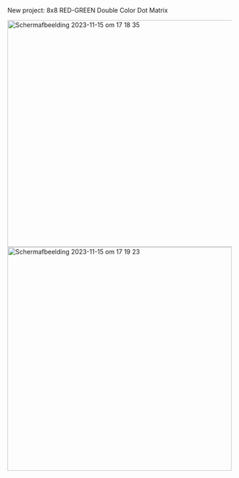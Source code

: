 New project: 8x8 RED-GREEN Double Color Dot Matrix

<img width="511" alt="Schermafbeelding 2023-11-15 om 17 18 35" src="https://github.com/ReinouddeLange/TEC-1/assets/6297024/a68a6e21-39cc-465f-8634-0132ed78c1ab">
<img width="504" alt="Schermafbeelding 2023-11-15 om 17 19 23" src="https://github.com/ReinouddeLange/TEC-1/assets/6297024/f295d8e6-d168-45f7-8a3e-36962a7c55ba">
